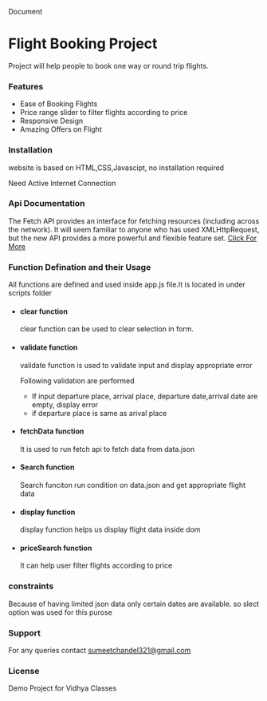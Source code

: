    Document

Flight Booking Project
======================

Project will help people to book one way or round trip flights.

### Features

*   Ease of Booking Flights
*   Price range slider to filter flights according to price
*   Responsive Design
*   Amazing Offers on Flight

### Installation

website is based on HTML,CSS,Javascipt, no installation required

Need Active Internet Connection

### Api Documentation

The Fetch API provides an interface for fetching resources (including across the network). It will seem familiar to anyone who has used XMLHttpRequest, but the new API provides a more powerful and flexible feature set. [Click For More](https://developer.mozilla.org/en-US/docs/Web/API/Fetch_API)

### Function Defination and their Usage

All functions are defined and used inside app.js file.It is located in under scripts folder

*   #### clear function
    
    clear function can be used to clear selection in form.
    
*   #### validate function
    
    validate function is used to validate input and display appropriate error
    
    Following validation are performed
    
    *   If input departure place, arrival place, departure date,arrival date are empty, display error
    *   if departure place is same as arival place
*   #### fetchData function
    
    It is used to run fetch api to fetch data from data.json
    
*   #### Search function
    
    Search funciton run condition on data.json and get appropriate flight data
    
*   #### display function
    
    display function helps us display flight data inside dom
    
*   #### priceSearch function
    
    It can help user filter flights according to price
    

### constraints

Because of having limited json data only certain dates are available. so slect option was used for this purose

### Support

For any queries contact sumeetchandel321@gmail.com

### License

Demo Project for Vidhya Classes
